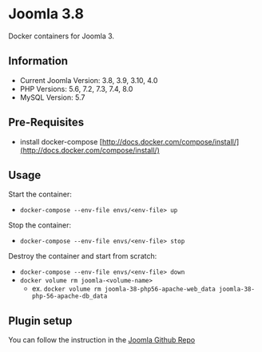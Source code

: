 Joomla 3.8
============
Docker containers for Joomla 3.

## Information
- Current Joomla Version: 3.8, 3.9, 3.10, 4.0
- PHP Versions: 5.6, 7.2, 7.3, 7.4, 8.0
- MySQL Version: 5.7

## Pre-Requisites
- install docker-compose [http://docs.docker.com/compose/install/](http://docs.docker.com/compose/install/)

## Usage
Start the container:
- ```docker-compose --env-file envs/<env-file> up```

Stop the container:
- ```docker-compose --env-file envs/<env-file> stop```

Destroy the container and start from scratch:
- ```docker-compose --env-file envs/<env-file> down```
- ```docker volume rm joomla-<volume-name>```
    - ex. ```docker volume rm joomla-38-php56-apache-web_data joomla-38-php-56-apache-db_data```

## Plugin setup
You can follow the instruction in the [Joomla Github Repo](https://github.com/tawk/tawk-joomla)
